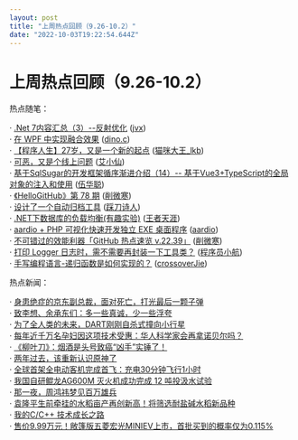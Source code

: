 ```yaml
---
layout: post
title: "上周热点回顾（9.26-10.2）"
date: "2022-10-03T19:22:54.644Z"
---
```

上周热点回顾（9.26-10.2）
=================

热点随笔：

· [.Net 7内容汇总（3）--反射优化](https://www.cnblogs.com/j4587698/archive/2022/09/26/16730442.html) ([jvx](https://www.cnblogs.com/j4587698/))  
· [在 WPF 中实现融合效果](https://www.cnblogs.com/dino623/archive/2022/09/27/gooey_effect_in_wpf.html) ([dino.c](https://www.cnblogs.com/dino623/))  
· [【程序人生】27岁，又是一个新的起点](https://www.cnblogs.com/catlkb/archive/2022/09/30/16744518.html) ([猫咪大王\_lkb](https://www.cnblogs.com/catlkb/))  
· [可恶，又是个线上问题](https://www.cnblogs.com/ilovejaney/archive/2022/09/26/16730613.html) ([艾小仙](https://www.cnblogs.com/ilovejaney/))  
· [基于SqlSugar的开发框架循序渐进介绍（14）-- 基于Vue3+TypeScript的全局对象的注入和使用](https://www.cnblogs.com/wuhuacong/archive/2022/09/27/16735031.html) ([伍华聪](https://www.cnblogs.com/wuhuacong/))  
· [《HelloGitHub》第 78 期](https://www.cnblogs.com/xueweihan/archive/2022/09/28/16736723.html) ([削微寒](https://www.cnblogs.com/xueweihan/))  
· [设计了一个自动归档工具](https://www.cnblogs.com/chopper-poet/archive/2022/09/30/16743688.html) ([踩刀诗人](https://www.cnblogs.com/chopper-poet/))  
· [.NET下数据库的负载均衡(有趣实验)](https://www.cnblogs.com/dotnet-college/archive/2022/09/26/16724819.html) ([王者天涯](https://www.cnblogs.com/dotnet-college/))  
· [aardio + PHP 可视化快速开发独立 EXE 桌面程序](https://www.cnblogs.com/aardio/archive/2022/09/28/16737502.html) ([aardio](https://www.cnblogs.com/aardio/))  
· [不可错过的效能利器「GitHub 热点速览 v.22.39」](https://www.cnblogs.com/xueweihan/archive/2022/09/26/16729653.html) ([削微寒](https://www.cnblogs.com/xueweihan/))  
· [打印 Logger 日志时，需不需要再封装一下工具类？](https://www.cnblogs.com/liuzhihang/archive/2022/09/26/16729711.html) ([程序员小航](https://www.cnblogs.com/liuzhihang/))  
· [手写编程语言-递归函数是如何实现的？](https://www.cnblogs.com/crossoverJie/archive/2022/09/28/16736775.html) ([crossoverJie](https://www.cnblogs.com/crossoverJie/))

热点新闻：

· [身患绝症的京东副总裁，面对死亡，打光最后一颗子弹](https://news.cnblogs.com/n/728918/)  
· [致李想、余承东们：多一些真诚，少一些浮夸](https://news.cnblogs.com/n/728913/)  
· [为了全人类的未来，DART刚刚自杀式撞向小行星](https://news.cnblogs.com/n/728998/)  
· [每年近千万名孕妇因这项技术受惠：华人科学家会再拿诺贝尔吗？](https://news.cnblogs.com/n/729200/)  
· [《柳叶刀》：烟酒是头号致癌“凶手”实锤了！](https://news.cnblogs.com/n/729142/)  
· [两年过去，该重新认识原神了](https://news.cnblogs.com/n/729173/)  
· [全球首架全电动客机完成首飞：充电30分钟飞行1小时](https://news.cnblogs.com/n/729137/)  
· [我国自研鲲龙AG600M 灭火机成功完成 12 吨投汲水试验](https://news.cnblogs.com/n/729043/)  
· [那一夜，周鸿祎梦见百万雄兵](https://news.cnblogs.com/n/728968/)  
· [袁隆平生前牵挂的水稻亩产再创新高！将筛选耐盐碱水稻新品种](https://news.cnblogs.com/n/729064/)  
· [我的C/C++ 技术成长之路](https://news.cnblogs.com/n/728939/)  
· [售价9.99万元！敞篷版五菱宏光MINIEV上市，首批买到的概率仅为0.115%](https://news.cnblogs.com/n/728888/)